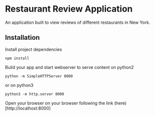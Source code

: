 # Restaurant Review Application

An application built to view reviews of different restaurants in New York.

## Installation

Install project dependencies
```
npm install
```
Build your app and start webserver to serve content on python2
```
python -m SimpleHTTPServer 8000
```
or on python3
```
python3 -m http.server 8000
```
Open your browser on your browser following the link (here)[http://localhost:8000]

